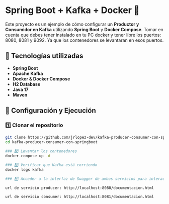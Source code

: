 # Spring Boot + Kafka + Docker 🐳

Este proyecto es un ejemplo de cómo configurar un **Productor y Consumidor en Kafka** utilizando **Spring Boot** y **Docker Compose**.
Tomar en cuenta que debes tener instalado en tu PC docker y tener libre los puertos: 8080, 8081 y 9092. Ya que los contenedores se levantaran en esos puertos.

## 🚀 Tecnologías utilizadas
- **Spring Boot**
- **Apache Kafka**
- **Docker & Docker Compose**
- **H2 Database**
- **Java 17**
- **Maven**

## 📌 Configuración y Ejecución

### 1️⃣ Clonar el repositorio
```sh
git clone https://github.com/jrlopez-dev/kafka-producer-consumer-con-springboot
cd kafka-producer-consumer-con-springboot

### 2️⃣ Levantar los contenedores
docker-compose up -d

### 3️⃣ Verificar que Kafka está corriendo
docker logs kafka

### 4️⃣ Acceder a la interfaz de Swagger de ambos servicios para interactuar

url de servicio producer: http://localhost:8080/documentacion.html

url de servicio consumer: http://localhost:8081/documentacion.html

